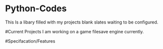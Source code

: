 # Python-Codes
This Is a libary filled with my projects blank slates waiting to be configured.


#Current Projects
I am working on a game filesave engine currently.

#Specifacation/Features
